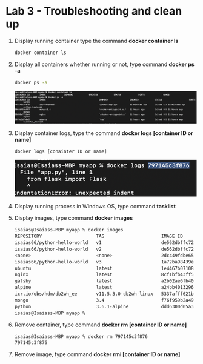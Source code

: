 # Lab 3 - Troubleshooting and clean up

1. Display running container type the command **docker container ls**

    ```sh
    docker container ls
    ```
1. Display all containers whether running or not, type command **docker ps -a**

    ```sh
    docker ps -a
    ```
    ![docker ps](../images/dockerpsa.png)

1. Display container logs, type the command **docker logs [container ID or name]**

    ```sh
    docker logs [conainter ID or name]
    ```
    ![docker logs](../images/dockerlogs.png)

1. Display running process in Windows OS, type command **tasklist**

1. Display images, type command **docker images**

    ```sh
    isaias@Isaiass-MBP myapp % docker images                                              
    REPOSITORY                    TAG                     IMAGE ID            CREATED             SIZE
    isaias66/python-hello-world   v1                      de562dbffc72        2 hours ago         98.5MB
    isaias66/python-hello-world   v2                      de562dbffc72        2 hours ago         98.5MB
    <none>                        <none>                  2dc449fdbe65        2 hours ago         98.5MB
    isaias66/python-hello-world   v3                      1a72ba98439e        22 hours ago        98.5MB
    ubuntu                        latest                  1e4467b07108        5 days ago          73.9MB
    nginx                         latest                  8cf1bfb43ff5        8 days ago          132MB
    gatsby                        latest                  a2b02ae6fb40        3 weeks ago         245MB
    alpine                        latest                  a24bb4013296        2 months ago        5.57MB
    icr.io/obs/hdm/db2wh_ee       v11.5.3.0-db2wh-linux   5337afff621b        3 months ago        7.71GB
    mongo                         3.4                     f76f959b2a49        6 months ago        431MB
    python                        3.6.1-alpine            ddd6300d05a3        3 years ago         88.7MB
    isaias@Isaiass-MBP myapp % 
    ```

1. Remove container, type command **docker rm [container ID or name]**

    ```sh
    isaias@Isaiass-MBP myapp % docker rm 797145c3f876  
    797145c3f876
    ```

1. Remove image, type command **docker rmi [container ID or name]**